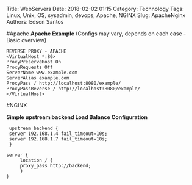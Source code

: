 Title: WebServers
Date: 2018-02-02 01:15
Category: Technology
Tags: Linux, Unix, OS, sysadmin, devops, Apache, NGINX
Slug: ApacheNginx
Authors: Edson Santos

#Apache
**Apache Example** (Configs may vary, depends on each case - Basic overview)

	REVERSE PROXY - APACHE
	<VirtualHost *:80> 
	ProxyPreserveHost On
	ProxyRequests Off
	ServerName www.example.com
	ServerAlias example.com
	ProxyPass / http://localhost:8080/example/
	ProxyPassReverse / http://localhost:8080/example/
	</VirtualHost> 
	
	
	
#NGINX

**Simple upstream backend Load Balance Configuration**

  	 upstream backend {
     server 192.168.1.4 fail_timeout=10s;
     server 192.168.1.7 fail_timeout=10s;
  	 }

   	server {
    	 location / {
     	 proxy_pass http://backend;
    	 }
	}